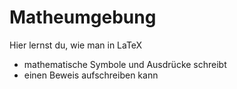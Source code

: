 # Matheumgebung

Hier lernst du, wie man in LaTeX

- mathematische Symbole und Ausdrücke schreibt
- einen Beweis aufschreiben kann

